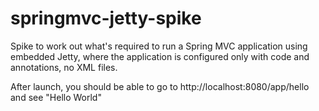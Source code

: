 # springmvc-jetty-spike

Spike to work out what's required to run a Spring MVC application using embedded Jetty, where the application is configured only with code and annotations, no XML files.

After launch, you should be able to go to http://localhost:8080/app/hello and see "Hello World"
